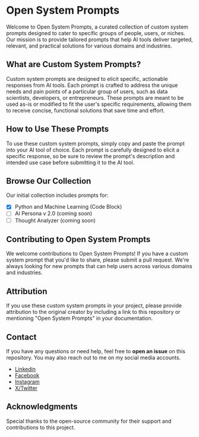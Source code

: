# **Open System Prompts**

Welcome to Open System Prompts, a curated collection of custom system prompts designed to cater to specific groups of people, users, or niches. Our mission is to provide tailored prompts that help AI tools deliver targeted, relevant, and practical solutions for various domains and industries.

## **What are Custom System Prompts?**

Custom system prompts are designed to elicit specific, actionable responses from AI tools. Each prompt is crafted to address the unique needs and pain points of a particular group of users, such as data scientists, developers, or entrepreneurs. These prompts are meant to be used as-is or modified to fit the user's specific requirements, allowing them to receive concise, functional solutions that save time and effort.

## **How to Use These Prompts**

To use these custom system prompts, simply copy and paste the prompt into your AI tool of choice. Each prompt is carefully designed to elicit a specific response, so be sure to review the prompt's description and intended use case before submitting it to the AI tool.

## **Browse Our Collection**

Our initial collection includes prompts for:

- [x] Python and Machine Learning (Code Block)
- [ ] AI Persona v 2.0 (coming soon)
- [ ] Thought Analyzer (coming soon) 

## **Contributing to Open System Prompts**

We welcome contributions to Open System Prompts! If you have a custom system prompt that you'd like to share, please submit a pull request. We're always looking for new prompts that can help users across various domains and industries.

## **Attribution**

If you use these custom system prompts in your project, please provide attribution to the original creator by including a link to this repository or mentioning "Open System Prompts" in your documentation.

## **Contact**

If you have any questions or need help, feel free to **open an issue** on this repository. You may also reach out to me on my social media accounts.

- [Linkedin](https://www.linkedin.com/in/isaganijaen)
- [Facebook](https://www.facebook.com/isagani.jaen)
- [Instagram](https://instagram.com/isagani.jaen)
- [X/Twitter](https://twitter.com/isaganijaen)

## **Acknowledgments**

Special thanks to the open-source community for their support and contributions to this project.